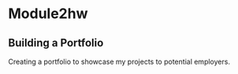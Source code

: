 # Module2hw

## Building a Portfolio

Creating a portfolio to showcase my projects to potential employers.
